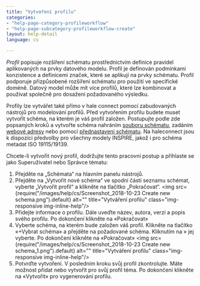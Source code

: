```yaml
---
title: "Vytvoření profilu"
categories:
- "help-page-category-profileworkflow"
- "help-page-subcategory-profileworkflow-create"
layout: help-detail
language: cs

---
```


*Profil* popisuje rozšíření schématu prostřednictvím definice pravidel aplikovaných na prvky datového modelu. Profil je definován podmínkami konzistence a definicemi značek, které se aplikují na prvky schématu. Profil podporuje přizpůsobené rozšíření schématu pro použití ve specifické doméně. Datový model může mít více profilů, které lze kombinovat a používat společně pro dosažení požadovaného výsledku.

Profily lze vytvářet také přímo v hale connect pomocí zabudovaných nástrojů pro modelování profilů. Před vytvořením profilu budete muset vytvořit schéma, na kterém je váš profil založen. Postupujte podle zde popsaných kroků a vytvořte schéma nahráním [souboru schématu](../../setup-hc/create-a-schema/2018-01-28-schema-create-file.md), zadáním [webové adresy](../../setup-hc/create-a-schema/2018-01-28-schema-create-external.md) nebo pomocí [přednastavení schématu](../../setup-hc/create-a-schema/2018-01-28-schema-preset.md). Na haleconnect jsou k dispozici předvolby pro všechny modely INSPIRE, jakož i pro schéma metadat ISO 19115/19139.

Chcete-li vytvořit nový profil, dodržujte tento pracovní postup a přihlaste se jako Superuživatel nebo Správce tématu:

1. Přejděte na „Schémata“ na hlavním panelu nástrojů.
2. Přejděte na „Vytvořit nové schéma“ ve spodní části seznamu schémat, vyberte „Vytvořit profil“ a klikněte na tlačítko „Pokračovat“.
<img src={require("/images/help/cs/Screenshot_2018-10-23 Create new schema.png").default} alt="" title="Vytváření profilu" class="img-responsive img-inline-help"/>
3. Přidejte informace o profilu. Dále uveďte název, autora, verzi a popis svého profilu. Po dokončení klikněte na &laquo;Pokračovat&raquo;
4. Vyberte schéma, na kterém bude založen váš profil. Klikněte na tlačítko &laquo;+Vybrat schéma&raquo; a přejděte na požadované schéma. Kliknutím na » jej vyberte. Po dokončení klikněte na &laquo;Pokračovat&raquo;
<img src={require("/images/help/cs/Screenshot_2018-10-23 Create new schema_1.png").default} alt="" title="Vytváření profilu" class="img-responsive img-inline-help"/>
5. Potvrďte vytvoření. V posledním kroku svůj profil zkontrolujte. Máte možnost přidat nebo vytvořit pro svůj profil téma. Po dokončení klikněte na &laquo;Vytvořit&raquo; pro vygenerování profilu.
